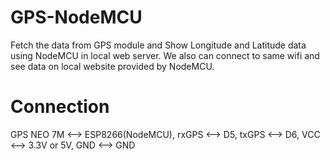 # GPS-NodeMCU
Fetch the data from GPS module  and Show Longitude and Latitude data using NodeMCU in local web server. We also can connect to same wifi and see data on local website provided by NodeMCU.

# Connection 
GPS NEO 7M <--> ESP8266(NodeMCU),
rxGPS <--> D5,
txGPS <--> D6,
VCC   <--> 3.3V or 5V,
GND   <--> GND
